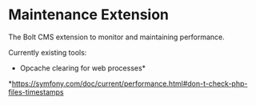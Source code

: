# Maintenance Extension
The Bolt CMS extension to monitor and maintaining performance.

Currently existing tools:
* Opcache clearing for web processes*

*https://symfony.com/doc/current/performance.html#don-t-check-php-files-timestamps